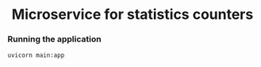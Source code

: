 <div align="center">

# Microservice for statistics counters

</div>

### Running the application

```
uvicorn main:app
```
